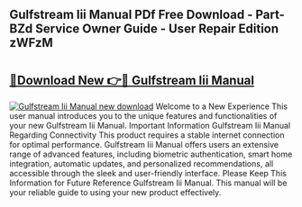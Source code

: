 ## Gulfstream Iii Manual PDf Free Download - Part-BZd Service Owner Guide - User Repair Edition zWFzM

# <h2><a href="http://bc70961.oget.top/?id=Gulfstream+Iii+Manual">🔗Download New 👉🔴 Gulfstream Iii Manual</a></h2>

[![Gulfstream Iii Manual new download](https://i.imgur.com/5g1atiW.png)](http://bc70961.oget.top/?id=Gulfstream+Iii+Manual)
Welcome to a New Experience This user manual introduces you to the unique features and functionalities of your new Gulfstream Iii Manual. Important Information Gulfstream Iii Manual Regarding Connectivity This product requires a stable internet connection for optimal performance. Gulfstream Iii Manual offers users an extensive range of advanced features, including biometric authentication, smart home integration, automatic updates, and personalized recommendations, all accessible through the sleek and user-friendly interface. Please Keep This Information for Future Reference Gulfstream Iii Manual. This manual will be your reliable guide to using your new product effectively.

